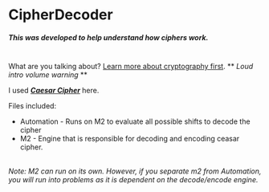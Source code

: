# CipherDecoder
##### This was developed to help understand how ciphers work.

\
What are you talking about? [Learn more about cryptography first](https://www.youtube.com/watch?v=-yFZGF8FHSg). ** *Loud intro volume warning* **

I used [**_Caesar Cipher_**](https://www.sciencedirect.com/topics/computer-science/caesar-cipher) here. 


Files included:

-    Automation - Runs on M2 to evaluate all possible shifts to decode the cipher
-    M2 - Engine that is responsible for decoding and encoding ceasar cipher.

\
*Note: M2 can run on its own. However, if you separate m2 from Automation, you will run into problems as it is dependent on the decode/encode engine.*
